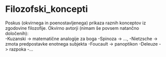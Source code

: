 # Filozofski_koncepti
Poskus (okvirnega in poenostavljenega) prikaza raznih konceptov iz zgodovine filozofije.
Okvirno avtorji (nimam še povsem natančno določenih):  
-Kuzanski -> matematične analogije za boga
-Spinoza -> ..., 
-Nietzsche -> zmota predpostavke enotnega subjekta
-Foucault -> panoptikon 
-Deleuze -> razpoka
-...

